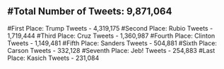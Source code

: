 #Total Number of Tweets: 9,871,064 
---
#First Place: Trump Tweets - 4,319,175
#Second Place: Rubio Tweets - 1,719,444
#Third Place: Cruz Tweets - 1,360,987
#Fourth Place: Clinton Tweets - 1,149,481
#Fifth Place: Sanders Tweets - 504,881
#Sixth Place: Carson Tweets - 332,128
#Seventh Place: Jeb! Tweets - 254,883
#Last Place: Kasich Tweets - 231,084
